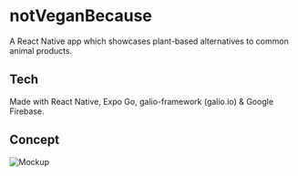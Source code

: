 # notVeganBecause
A React Native app which showcases plant-based alternatives to common animal products.

## Tech
Made with React Native, Expo Go, galio-framework (galio.io) & Google Firebase.

## Concept
![Mockup](https://i.ibb.co/tptQwq7/Screenshot-2021-02-11-at-16-47-39.png)
